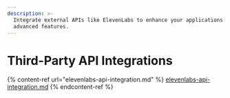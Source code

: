 ```yaml
---
description: >-
  Integrate external APIs like ElevenLabs to enhance your applications with
  advanced features.
---
```


# Third-Party API Integrations

{% content-ref url="elevenlabs-api-integration.md" %}
[elevenlabs-api-integration.md](elevenlabs-api-integration.md)
{% endcontent-ref %}
